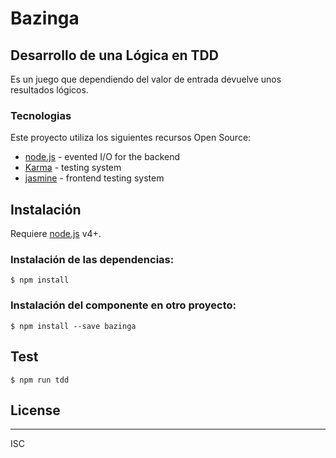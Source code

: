 # Bazinga
## Desarrollo de una Lógica en TDD
Es un juego que dependiendo del valor de entrada devuelve unos resultados lógicos.
### Tecnologias
Este proyecto utiliza los siguientes recursos Open Source:
* [node.js] - evented I/O for the backend
* [Karma] - testing system
* [jasmine] - frontend testing system
## Instalación
Requiere [node.js] v4+. 
### Instalación de las dependencias:
    $ npm install
### Instalación del componente en otro proyecto:    
    $ npm install --save bazinga
## Test
    $ npm run tdd
[//]: # (These are reference links used in the body)
   [node.js]: <http://nodejs.org>
   [Karma]: <https://karma-runner.github.io/1.0/index.html>
   [jasmine]: <https://jasmine.github.io>
## License
----
ISC
